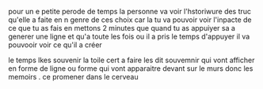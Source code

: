 pour un e petite perode de temps la personne va voir l'hstoriwure des truc qu'elle a faite en n genre de ces choix car la tu va pouvoir voir l'inpacte de ce que tu as fais en mettons 2 minutes que quand tu as appuiyer sa a generer une ligne et qu'a toute les fois ou il a pris le temps d'appuyer il va pouvooir voir ce qu'il a créer

le temps lkes souvenir la toile cert a faire les dit souvemnir qui vont afficher en forme de ligne ou forme qui vont apparaitre devant sur le murs donc les memoirs . ce promener dans le cerveau 
